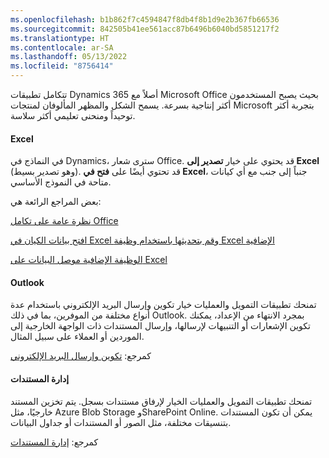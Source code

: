 ```yaml
---
ms.openlocfilehash: b1b862f7c4594847f8db4f8b1d9e2b367fb66536
ms.sourcegitcommit: 842505b41ee561acc87b6496b6040bd5851217f2
ms.translationtype: HT
ms.contentlocale: ar-SA
ms.lasthandoff: 05/13/2022
ms.locfileid: "8756414"
---
```

تتكامل تطبيقات Dynamics 365 أصلاً مع Microsoft Office بحيث يصبح المستخدمون أكثر إنتاجية بسرعة. يسمح الشكل والمظهر المألوفان لمنتجات Microsoft بتجربة أكثر توحيداً ومنحنى تعليمي أكثر سلاسة.

#### <a name="excel"></a>Excel

في النماذج في Dynamics، سترى شعار Office. قد يحتوي على خيار **تصدير إلى Excel** (وهو تصدير بسيط). قد تحتوي أيضًا على **فتح في Excel**، جنباً إلى جنب مع أي كيانات متاحة في النموذج الأساسي.

بعض المراجع الرائعة هي:

[نظرة عامة على تكامل Office](/dynamics365/fin-ops-core/dev-itpro/office-integration/office-integration?toc=/dynamics365/commerce/toc.json)

[افتح بيانات الكيان في Excel وقم بتحديثها باستخدام وظيفة Excel الإضافية](/dynamics365/fin-ops-core/dev-itpro/office-integration/use-excel-add-in?toc=/dynamics365/commerce/toc.json)

[الوظيفة الإضافية موصل البيانات على Excel](/dynamics365/fin-ops-core/dev-itpro/office-integration/office-integration#excel-data-connector-add-in)

#### <a name="outlook"></a>Outlook

تمنحك تطبيقات التمويل والعمليات خيار تكوين وإرسال البريد الإلكتروني باستخدام عدة أنواع مختلفة من الموفرين، بما في ذلك Outlook. بمجرد الانتهاء من الإعداد، يمكنك تكوين الإشعارات أو التنبيهات لإرسالها، وإرسال المستندات ذات الواجهة الخارجية إلى الموردين أو العملاء على سبيل المثال.

كمرجع: [تكوين وإرسال البريد الإلكتروني](/dynamics365/fin-ops-core/fin-ops/organization-administration/configure-email?toc=/dynamics365/commerce/toc.json)

#### <a name="document-management"></a>إدارة المستندات

تمنحك تطبيقات التمويل والعمليات الخيار لإرفاق مستندات بسجل.
يتم تخزين المستند خارجيًا، مثل Azure Blob Storage وSharePoint Online. يمكن أن تكون المستندات بتنسيقات مختلفة، مثل الصور أو المستندات أو جداول البيانات.

كمرجع: [إدارة المستندات](/dynamics365/fin-ops-core/dev-itpro/office-integration/office-integration?toc=/dynamics365/commerce/toc.json#document-management)
